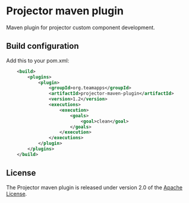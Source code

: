 
# Projector maven plugin

Maven plugin for projector custom component development.

## Build configuration

Add this to your pom.xml:

```xml
    <build>
        <plugins>
            <plugin>
                <groupId>org.teamapps</groupId>
                <artifactId>projector-maven-plugin</artifactId>
                <version>1.2</version>
                <executions>
                    <execution>
                        <goals>
                            <goal>clean</goal>
                        </goals>
                    </execution>
                </executions>
            </plugin>
        </plugins>
    </build>
```

## License

The Projector maven plugin is released under version 2.0 of the [Apache License](https://www.apache.org/licenses/LICENSE-2.0).
